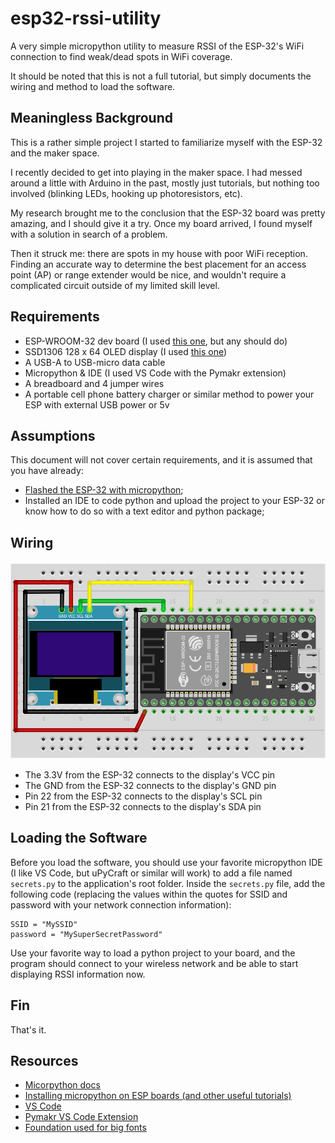# esp32-rssi-utility
A very simple micropython utility to measure RSSI of the ESP-32's WiFi connection to find weak/dead spots in WiFi coverage.

It should be noted that this is not a full tutorial, but simply documents the wiring and method to load the software.

## Meaningless Background
This is a rather simple project I started to familiarize myself with the ESP-32 and the maker space.

I recently decided to get into playing in the maker space.  I had messed around a little with Arduino in the past, mostly just tutorials, but nothing too involved (blinking LEDs, hooking up photoresistors, etc).  

My research brought me to the conclusion that the ESP-32 board was pretty amazing, and I should give it a try.  Once my board arrived, I found myself with a solution in search of a problem.

Then it struck me: there are spots in my house with poor WiFi reception.  Finding an accurate way to determine the best placement for an access point (AP) or range extender would be nice, and wouldn't require a complicated circuit outside of my limited skill level.

## Requirements
- ESP-WROOM-32 dev board (I used [this one](https://www.amazon.com/gp/product/B0718T232Z/ref=ppx_yo_dt_b_asin_title_o03_s00?ie=UTF8&psc=1), but any should do)
- SSD1306 128 x 64 OLED display (I used [this one](https://www.amazon.com/gp/product/B072Q2X2LL/ref=ppx_yo_dt_b_asin_title_o04_s00?ie=UTF8&psc=1))
- A USB-A to USB-micro data cable
- Micropython & IDE (I used VS Code with the Pymakr extension)
- A breadboard and 4 jumper wires
- A portable cell phone battery charger or similar method to power your ESP with external USB power or 5v

## Assumptions
This document will not cover certain requirements, and it is assumed that you have already:
- [Flashed the ESP-32 with micropython](https://docs.micropython.org/en/latest/esp32/tutorial/intro.html#esp32-intro);
- Installed an IDE to code python and upload the project to your ESP-32 or know how to do so with a text editor and python package;

## Wiring 
![](./assets/RSSI%20Detector.png)
- The 3.3V from the ESP-32 connects to the display's VCC pin
- The GND from the ESP-32 connects to the display's GND pin
- Pin 22 from the ESP-32 connects to the display's SCL pin
- Pin 21 from the ESP-32 connects to the display's SDA pin
## Loading the Software
Before you load the software, you should use your favorite micropython IDE (I like VS Code, but uPyCraft or similar will work) to add a file named `secrets.py` to the application's root folder.  Inside the `secrets.py` file, add the following code (replacing the values within the quotes for SSID and password with your network connection information):
```
SSID = "MySSID"
password = "MySuperSecretPassword"
```
Use your favorite way to load a python project to your board, and the program should connect to your wireless network and be able to start displaying RSSI information now.
## Fin
That's it.

## Resources
- [Micorpython docs](https://docs.micropython.org/en/latest/esp32/quickref.html)
- [Installing micropython on ESP boards (and other useful tutorials)](https://randomnerdtutorials.com/getting-started-micropython-esp32-esp8266/)
- [VS Code](https://code.visualstudio.com/download)
- [Pymakr VS Code Extension](https://github.com/pycom/pymakr-vsc)
- [Foundation used for big fonts](https://github.com/nickpmulder/ssd1306big)
